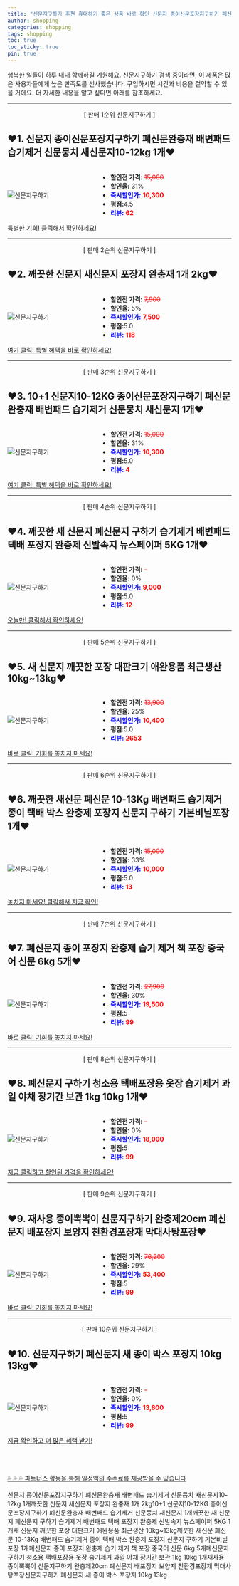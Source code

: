 ```yaml
---
title: "신문지구하기 추천 휴대하기 좋은 상품 바로 확인 신문지 종이신문포장지구하기 폐신문완충재 배변패드 습기제거"
author: shopping
categories: shopping
tags: shopping
toc: true
toc_sticky: true
pin: true
---
```

행복한 일들이 하루 내내 함께하길 기원해요. 신문지구하기 검색 중이라면, 이 제품은 많은 사용자들에게 높은 만족도를 선사했습니다. 구입하시면 시간과 비용을 절약할 수 있을 거에요. 더 자세한 내용을 알고 싶다면 아래를 참조하세요.

---
<p class="toplist" style="margin: 0 auto; display: block; width: fit-content;">[ 판매 1순위 신문지구하기 ]</p>

<h2><strong>❤️1. 신문지 종이신문포장지구하기 폐신문완충재 배변패드 습기제거 신문뭉치 새신문지10-12kg 1개❤️</strong></h2>

<div style="display: flex; align-items: center;">
    <div style="flex: 0.4;">
        <img src="https://thumbnail6.coupangcdn.com/thumbnails/remote/230x230ex/image/vendor_inventory/ef64/b2323a2dfb922aaf58b911d5d29727e7e894692b759cdce4bcd9d604261a.png" alt="신문지구하기" style="max-width: 100%;">
    </div>
    <div style="flex: 0.6; margin-left: 10px;">
        <ul>
            <li><strong>할인전 가격:</strong> <del style="color: red;">15,000</del></li>
            <li><strong>할인율:</strong> 31%</li>
            <li><span style='color:blue'><strong>즉시할인가:</strong></span> <span style='color:red'><strong>10,300</strong></span></li>
            <li><strong>평점:</strong>4.5</li>
            <li><span style='color:blue'><strong>리뷰:</strong></span> <span style='color:red'><strong>62</strong></span></li>
        </ul>
    </div>
</div>
<div class="center">
    <a href="https://selin100587001.github.io?lptag=AF9450613&subid=githubio&pageKey=7517703400&traceid=V0-153&itemId=19711171460&vendorItemId=85814714386" class="myButton">
        특별한 기회! 클릭해서 확인하세요!
    </a>
</div>


---
<p class="toplist" style="margin: 0 auto; display: block; width: fit-content;">[ 판매 2순위 신문지구하기 ]</p>

<h2><strong>❤️2. 깨끗한 신문지 새신문지 포장지 완충재 1개 2kg❤️</strong></h2>

<div style="display: flex; align-items: center;">
    <div style="flex: 0.4;">
        <img src="https://thumbnail9.coupangcdn.com/thumbnails/remote/230x230ex/image/vendor_inventory/3f06/aef1de89a7324072e3f982da33b7a1c27dc50384a270f3d12b2009740aaa.jpg" alt="신문지구하기" style="max-width: 100%;">
    </div>
    <div style="flex: 0.6; margin-left: 10px;">
        <ul>
            <li><strong>할인전 가격:</strong> <del style="color: red;">7,900</del></li>
            <li><strong>할인율:</strong> 5%</li>
            <li><span style='color:blue'><strong>즉시할인가:</strong></span> <span style='color:red'><strong>7,500</strong></span></li>
            <li><strong>평점:</strong>5.0</li>
            <li><span style='color:blue'><strong>리뷰:</strong></span> <span style='color:red'><strong>118</strong></span></li>
        </ul>
    </div>
</div>
<div class="center">
    <a href="https://selin100587001.github.io?lptag=AF9450613&subid=githubio&pageKey=7994485397&traceid=V0-153&itemId=22232176751&vendorItemId=88963196786" class="myButton">
        여기 클릭! 특별 혜택을 바로 확인하세요!
    </a>
</div>


---
<p class="toplist" style="margin: 0 auto; display: block; width: fit-content;">[ 판매 3순위 신문지구하기 ]</p>

<h2><strong>❤️3. 10+1 신문지10-12KG 종이신문포장지구하기 폐신문완충재 배변패드 습기제거 신문뭉치 새신문지 1개❤️</strong></h2>

<div style="display: flex; align-items: center;">
    <div style="flex: 0.4;">
        <img src="https://thumbnail6.coupangcdn.com/thumbnails/remote/230x230ex/image/vendor_inventory/ef64/b2323a2dfb922aaf58b911d5d29727e7e894692b759cdce4bcd9d604261a.png" alt="신문지구하기" style="max-width: 100%;">
    </div>
    <div style="flex: 0.6; margin-left: 10px;">
        <ul>
            <li><strong>할인전 가격:</strong> <del style="color: red;">15,000</del></li>
            <li><strong>할인율:</strong> 31%</li>
            <li><span style='color:blue'><strong>즉시할인가:</strong></span> <span style='color:red'><strong>10,300</strong></span></li>
            <li><strong>평점:</strong>5.0</li>
            <li><span style='color:blue'><strong>리뷰:</strong></span> <span style='color:red'><strong>4</strong></span></li>
        </ul>
    </div>
</div>
<div class="center">
    <a href="https://selin100587001.github.io?lptag=AF9450613&subid=githubio&pageKey=8020398266&traceid=V0-153&itemId=22410905426&vendorItemId=89455737516" class="myButton">
        여기 클릭! 특별 혜택을 바로 확인하세요!
    </a>
</div>


---
<p class="toplist" style="margin: 0 auto; display: block; width: fit-content;">[ 판매 4순위 신문지구하기 ]</p>

<h2><strong>❤️4. 깨끗한 새 신문지 폐신문지 구하기 습기제거 배변패드 택배 포장지 완충제 신발속지 뉴스페이퍼 5KG 1개❤️</strong></h2>

<div style="display: flex; align-items: center;">
    <div style="flex: 0.4;">
        <img src="https://thumbnail6.coupangcdn.com/thumbnails/remote/230x230ex/image/vendor_inventory/6be7/d2a5d49c774cbdc06fe7300579f219f96403858d2feef08e69192a1a2dbd.png" alt="신문지구하기" style="max-width: 100%;">
    </div>
    <div style="flex: 0.6; margin-left: 10px;">
        <ul>
            <li><strong>할인전 가격:</strong> <del style="color: red;">-</del></li>
            <li><strong>할인율:</strong> 0%</li>
            <li><span style='color:blue'><strong>즉시할인가:</strong></span> <span style='color:red'><strong>9,000</strong></span></li>
            <li><strong>평점:</strong>5.0</li>
            <li><span style='color:blue'><strong>리뷰:</strong></span> <span style='color:red'><strong>12</strong></span></li>
        </ul>
    </div>
</div>
<div class="center">
    <a href="https://selin100587001.github.io?lptag=AF9450613&subid=githubio&pageKey=6784321386&traceid=V0-153&itemId=15965732650&vendorItemId=83171945147" class="myButton">
        오늘만! 클릭해서 확인하세요!
    </a>
</div>


---
<p class="toplist" style="margin: 0 auto; display: block; width: fit-content;">[ 판매 5순위 신문지구하기 ]</p>

<h2><strong>❤️5. 새 신문지 깨끗한 포장 대판크기 애완용품 최근생산 10kg~13kg❤️</strong></h2>

<div style="display: flex; align-items: center;">
    <div style="flex: 0.4;">
        <img src="https://thumbnail9.coupangcdn.com/thumbnails/remote/230x230ex/image/vendor_inventory/d7b6/052ff0af861f43f90f97ee314efacbc8beeffe056af6b2d795dc48f57dc3.jpg" alt="신문지구하기" style="max-width: 100%;">
    </div>
    <div style="flex: 0.6; margin-left: 10px;">
        <ul>
            <li><strong>할인전 가격:</strong> <del style="color: red;">13,900</del></li>
            <li><strong>할인율:</strong> 25%</li>
            <li><span style='color:blue'><strong>즉시할인가:</strong></span> <span style='color:red'><strong>10,400</strong></span></li>
            <li><strong>평점:</strong>5.0</li>
            <li><span style='color:blue'><strong>리뷰:</strong></span> <span style='color:red'><strong>2653</strong></span></li>
        </ul>
    </div>
</div>
<div class="center">
    <a href="https://selin100587001.github.io?lptag=AF9450613&subid=githubio&pageKey=7217213683&traceid=V0-153&itemId=18279789569&vendorItemId=73755999743" class="myButton">
        바로 클릭! 기회를 놓치지 마세요!
    </a>
</div>


---
<p class="toplist" style="margin: 0 auto; display: block; width: fit-content;">[ 판매 6순위 신문지구하기 ]</p>

<h2><strong>❤️6. 깨끗한 새신문 폐신문 10-13Kg 배변패드 습기제거 종이 택배 박스 완충제 포장지 신문지 구하기 기본비닐포장 1개❤️</strong></h2>

<div style="display: flex; align-items: center;">
    <div style="flex: 0.4;">
        <img src="https://thumbnail6.coupangcdn.com/thumbnails/remote/230x230ex/image/vendor_inventory/7795/c9235f5e8946576c63f9abcd0ab2e96600ff7fe5d05da54894a42b57f8ed.jpg" alt="신문지구하기" style="max-width: 100%;">
    </div>
    <div style="flex: 0.6; margin-left: 10px;">
        <ul>
            <li><strong>할인전 가격:</strong> <del style="color: red;">15,000</del></li>
            <li><strong>할인율:</strong> 33%</li>
            <li><span style='color:blue'><strong>즉시할인가:</strong></span> <span style='color:red'><strong>10,000</strong></span></li>
            <li><strong>평점:</strong>5.0</li>
            <li><span style='color:blue'><strong>리뷰:</strong></span> <span style='color:red'><strong>13</strong></span></li>
        </ul>
    </div>
</div>
<div class="center">
    <a href="https://selin100587001.github.io?lptag=AF9450613&subid=githubio&pageKey=1951217561&traceid=V0-153&itemId=3314484305&vendorItemId=71301370136" class="myButton">
        놓치지 마세요! 클릭해서 지금 확인!
    </a>
</div>


---
<p class="toplist" style="margin: 0 auto; display: block; width: fit-content;">[ 판매 7순위 신문지구하기 ]</p>

<h2><strong>❤️7. 폐신문지 종이 포장지 완충제 습기 제거 책 포장 중국어 신문 6kg 5개❤️</strong></h2>

<div style="display: flex; align-items: center;">
    <div style="flex: 0.4;">
        <img src="https://thumbnail7.coupangcdn.com/thumbnails/remote/230x230ex/image/vendor_inventory/629f/98cd546c15008b00c16b77641b609f2efaa7b3b5b43339cfe63d21d5e092.jpg" alt="신문지구하기" style="max-width: 100%;">
    </div>
    <div style="flex: 0.6; margin-left: 10px;">
        <ul>
            <li><strong>할인전 가격:</strong> <del style="color: red;">27,900</del></li>
            <li><strong>할인율:</strong> 30%</li>
            <li><span style='color:blue'><strong>즉시할인가:</strong></span> <span style='color:red'><strong>19,500</strong></span></li>
            <li><strong>평점:</strong>5</li>
            <li><span style='color:blue'><strong>리뷰:</strong></span> <span style='color:red'><strong>99</strong></span></li>
        </ul>
    </div>
</div>
<div class="center">
    <a href="https://selin100587001.github.io?lptag=AF9450613&subid=githubio&pageKey=7713034488&traceid=V0-153&itemId=20680300714&vendorItemId=87752348489" class="myButton">
        바로 클릭! 기회를 놓치지 마세요!
    </a>
</div>


---
<p class="toplist" style="margin: 0 auto; display: block; width: fit-content;">[ 판매 8순위 신문지구하기 ]</p>

<h2><strong>❤️8. 폐신문지 구하기 청소용 택배포장용 옷장 습기제거 과일 야채 장기간 보관 1kg 10kg 1개❤️</strong></h2>

<div style="display: flex; align-items: center;">
    <div style="flex: 0.4;">
        <img src="https://thumbnail7.coupangcdn.com/thumbnails/remote/230x230ex/image/vendor_inventory/316e/b2e60ae1286e132438e085fb07f43a77427795d568574a86b8a67ef197cb.PNG" alt="신문지구하기" style="max-width: 100%;">
    </div>
    <div style="flex: 0.6; margin-left: 10px;">
        <ul>
            <li><strong>할인전 가격:</strong> <del style="color: red;">-</del></li>
            <li><strong>할인율:</strong> 0%</li>
            <li><span style='color:blue'><strong>즉시할인가:</strong></span> <span style='color:red'><strong>18,000</strong></span></li>
            <li><strong>평점:</strong>5</li>
            <li><span style='color:blue'><strong>리뷰:</strong></span> <span style='color:red'><strong>99</strong></span></li>
        </ul>
    </div>
</div>
<div class="center">
    <a href="https://selin100587001.github.io?lptag=AF9450613&subid=githubio&pageKey=6654030609&traceid=V0-153&itemId=15255915205&vendorItemId=85760404913" class="myButton">
        지금 클릭하고 할인된 가격을 확인하세요!
    </a>
</div>


---
<p class="toplist" style="margin: 0 auto; display: block; width: fit-content;">[ 판매 9순위 신문지구하기 ]</p>

<h2><strong>❤️9. 재사용 종이뽁뽁이 신문지구하기 완충제20cm 폐신문지 배포장지 보양지 친환경포장재 막대사탕포장❤️</strong></h2>

<div style="display: flex; align-items: center;">
    <div style="flex: 0.4;">
        <img src="https://thumbnail10.coupangcdn.com/thumbnails/remote/230x230ex/image/vendor_inventory/2206/6d16d738503ed542e752ee8b73a4965f1af6f82ddae06c3d9d5f9b1e51f6.jpg" alt="신문지구하기" style="max-width: 100%;">
    </div>
    <div style="flex: 0.6; margin-left: 10px;">
        <ul>
            <li><strong>할인전 가격:</strong> <del style="color: red;">76,200</del></li>
            <li><strong>할인율:</strong> 29%</li>
            <li><span style='color:blue'><strong>즉시할인가:</strong></span> <span style='color:red'><strong>53,400</strong></span></li>
            <li><strong>평점:</strong>5</li>
            <li><span style='color:blue'><strong>리뷰:</strong></span> <span style='color:red'><strong>99</strong></span></li>
        </ul>
    </div>
</div>
<div class="center">
    <a href="https://selin100587001.github.io?lptag=AF9450613&subid=githubio&pageKey=8252175578&traceid=V0-153&itemId=23759556337&vendorItemId=90783981735" class="myButton">
        바로 클릭! 기회를 놓치지 마세요!
    </a>
</div>


---
<p class="toplist" style="margin: 0 auto; display: block; width: fit-content;">[ 판매 10순위 신문지구하기 ]</p>

<h2><strong>❤️10. 신문지구하기 폐신문지 새 종이 박스 포장지 10kg 13kg❤️</strong></h2>

<div style="display: flex; align-items: center;">
    <div style="flex: 0.4;">
        <img src="https://thumbnail6.coupangcdn.com/thumbnails/remote/230x230ex/image/vendor_inventory/8454/4667839d4c20dc3a100a265140df0626d01bbb4b4c9e5f44713fd5c237a6.png" alt="신문지구하기" style="max-width: 100%;">
    </div>
    <div style="flex: 0.6; margin-left: 10px;">
        <ul>
            <li><strong>할인전 가격:</strong> <del style="color: red;">-</del></li>
            <li><strong>할인율:</strong> 0%</li>
            <li><span style='color:blue'><strong>즉시할인가:</strong></span> <span style='color:red'><strong>13,800</strong></span></li>
            <li><strong>평점:</strong>5</li>
            <li><span style='color:blue'><strong>리뷰:</strong></span> <span style='color:red'><strong>99</strong></span></li>
        </ul>
    </div>
</div>
<div class="center">
    <a href="https://selin100587001.github.io?lptag=AF9450613&subid=githubio&pageKey=7342129655&traceid=V0-153&itemId=18873651558&vendorItemId=86002318730" class="myButton">
        지금 확인하고 더 많은 혜택 받기!
    </a>
</div>

<br><br><br>[💦 💦 💦 파트너스 활동을 통해 일정액의 수수료를 제공받을 수 있습니다](https://link.coupang.com/a/bcpT2c)<br><br>신문지 종이신문포장지구하기 폐신문완충재 배변패드 습기제거 신문뭉치 새신문지10-12kg 1개깨끗한 신문지 새신문지 포장지 완충재 1개 2kg10+1 신문지10-12KG 종이신문포장지구하기 폐신문완충재 배변패드 습기제거 신문뭉치 새신문지 1개깨끗한 새 신문지 폐신문지 구하기 습기제거 배변패드 택배 포장지 완충제 신발속지 뉴스페이퍼 5KG 1개새 신문지 깨끗한 포장 대판크기 애완용품 최근생산 10kg~13kg깨끗한 새신문 폐신문 10-13Kg 배변패드 습기제거 종이 택배 박스 완충제 포장지 신문지 구하기 기본비닐포장 1개폐신문지 종이 포장지 완충제 습기 제거 책 포장 중국어 신문 6kg 5개폐신문지 구하기 청소용 택배포장용 옷장 습기제거 과일 야채 장기간 보관 1kg 10kg 1개재사용 종이뽁뽁이 신문지구하기 완충제20cm 폐신문지 배포장지 보양지 친환경포장재 막대사탕포장신문지구하기 폐신문지 새 종이 박스 포장지 10kg 13kg